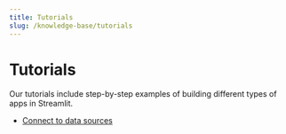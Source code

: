 ```yaml
---
title: Tutorials
slug: /knowledge-base/tutorials
---
```


# Tutorials

Our tutorials include step-by-step examples of building different types of apps in Streamlit.

- [Connect to data sources](/knowledge-base/tutorials/databases)